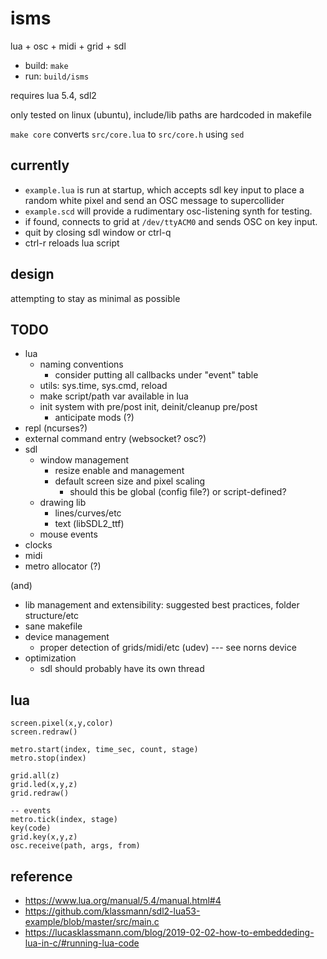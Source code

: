 # isms

lua + osc + midi + grid + sdl

- build: `make`
- run: `build/isms`

requires lua 5.4, sdl2

only tested on linux (ubuntu), include/lib paths are hardcoded in makefile

`make core` converts `src/core.lua` to `src/core.h` using `sed`

## currently

- `example.lua` is run at startup, which accepts sdl key input to place a random white pixel and send an OSC message to supercollider
- `example.scd` will provide a rudimentary osc-listening synth for testing.
- if found, connects to grid at `/dev/ttyACM0` and sends OSC on key input.
- quit by closing sdl window or ctrl-q
- ctrl-r reloads lua script

## design

attempting to stay as minimal as possible


## TODO

- lua
  - naming conventions
    - consider putting all callbacks under "event" table
  - utils: sys.time, sys.cmd, reload
  - make script/path var available in lua
  - init system with pre/post init, deinit/cleanup pre/post
    - anticipate mods (?)
- repl (ncurses?)
- external command entry (websocket? osc?)
- sdl
  - window management
    - resize enable and management
    - default screen size and pixel scaling
      - should this be global (config file?) or script-defined?
  - drawing lib
    - lines/curves/etc
    - text (libSDL2_ttf)
  - mouse events
- clocks
- midi
- metro allocator (?)

(and)

- lib management and extensibility: suggested best practices, folder structure/etc
- sane makefile
- device management
  - proper detection of grids/midi/etc (udev) --- see norns device
- optimization
  - sdl should probably have its own thread


## lua

```
screen.pixel(x,y,color)
screen.redraw()

metro.start(index, time_sec, count, stage)
metro.stop(index)

grid.all(z)
grid.led(x,y,z)
grid.redraw()

-- events
metro.tick(index, stage)
key(code)
grid.key(x,y,z)
osc.receive(path, args, from)
```


## reference

- https://www.lua.org/manual/5.4/manual.html#4
- https://github.com/klassmann/sdl2-lua53-example/blob/master/src/main.c
- https://lucasklassmann.com/blog/2019-02-02-how-to-embeddeding-lua-in-c/#running-lua-code
